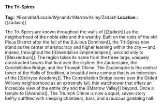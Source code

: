 #### The Tri-Spires
**Tag**:: #Exandria/Locale/Wynandir/MarrowValley/Zadash
**Location**:: [[Zadash]]

 The Tri-Spires are known throughout the walls of [[Zadash]] as the neighborhood of the noble elite and the wealthy. Built on the ruins of the old Pious District after the fall of the [[Julous Dominion]], the Tri-Spires now stand as the center of aristocracy and higher learning within the city — and, indeed, throughout the [[Dwendalian Empire|empire]], second only to [[Rexxentrum]]. The region takes its name from the three large, uniquely constructed towers that lord over the skyline: the Zauberspire, the Constellation Bridge, and the Triumph Chime. The Zauberspire is the central tower of the Halls of Erudition, a beautiful ivory campus that is an extension of the [[Soltryce Academy]]. The Constellation Bridge looms over the Gilded Willows neighborhood as an extremely tall, thin watchtower that offers an incredible view of the entire city and the [[Marrow Valley]] beyond. Once a temple to [[Avandra]], The Triumph Chime is now a squat, seven-story belfry outfitted with sleeping chambers, bars, and a raucous gambling hall.
